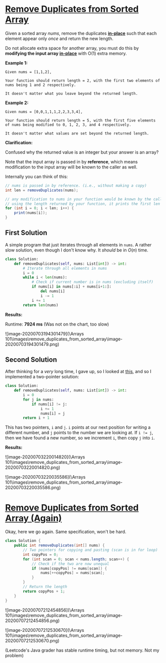 # [Remove Duplicates from Sorted Array](https://leetcode.com/explore/learn/card/fun-with-arrays/526/deleting-items-from-an-array/3248/)

Given a sorted array *nums*, remove the duplicates [**in-place**](https://en.wikipedia.org/wiki/In-place_algorithm) such that each element appear only *once* and return the new length.

Do not allocate extra space for another array, you must do this by **modifying the input array [in-place](https://en.wikipedia.org/wiki/In-place_algorithm)** with O(1) extra memory.

**Example 1:**

```
Given nums = [1,1,2],

Your function should return length = 2, with the first two elements of nums being 1 and 2 respectively.

It doesn't matter what you leave beyond the returned length.
```

**Example 2:**

```
Given nums = [0,0,1,1,1,2,2,3,3,4],

Your function should return length = 5, with the first five elements of nums being modified to 0, 1, 2, 3, and 4 respectively.

It doesn't matter what values are set beyond the returned length.
```

**Clarification:**

Confused why the returned value is an integer but your answer is an array?

Note that the input array is passed in by **reference**, which means modification to the input array will be known to the caller as well.

Internally you can think of this:

```java
// nums is passed in by reference. (i.e., without making a copy)
int len = removeDuplicates(nums);

// any modification to nums in your function would be known by the caller.
// using the length returned by your function, it prints the first len elements.
for (int i = 0; i < len; i++) {
    print(nums[i]);
}
```

## First Solution

A simple program that just iterates through all elements in `nums`. A rather slow solution, even though I don't know why. It *should* be in $O(n)$ time.

```python
class Solution:
    def removeDuplicates(self, nums: List[int]) -> int:
        # Iterate through all elements in nums
        i = 0
        while i < len(nums):
            # Check if current number is in nums (excluding itself)
            if nums[i] in nums[:i] + nums[i+1:]:
                del nums[i]
                i -= 1
            i += 1
        return len(nums)
```

**Results:**

Runtime: **7924 ms** (Was not on the chart, too slow)

![image-20200703194301479](\Arrays 101\images\remove_duplicates_from_sorted_array\image-20200703194301479.png)

## Second Solution

After thinking for a *very* long time, I gave up, so I looked at [this](https://github.com/azl397985856/leetcode/blob/master/problems/26.remove-duplicates-from-sorted-array.md), and so I implemented a two-pointer solution:

```python
class Solution:
    def removeDuplicates(self, nums: List[int]) -> int:
        i = 0
        for j in nums:
            if nums[i] != j:
                i += 1
                nums[i] = j
        return i + 1
```

This has two pointers, `i` and `j`. `i` points at our next position for writing a different number, and `j` points to the number we are looking at. If `i != j`, then we have found a new number, so we increment `i`, then copy `j` into `i`.

**Results:**

![image-20200703220014820](\Arrays 101\images\remove_duplicates_from_sorted_array\image-20200703220014820.png)

![image-20200703220035586](\Arrays 101\images\remove_duplicates_from_sorted_array\image-20200703220035586.png)

# [Remove Duplicates from Sorted Array (Again)](https://leetcode.com/explore/learn/card/fun-with-arrays/511/in-place-operations/3258/)

Okay, here we go again. Same specification, won't be hard.

```java
class Solution {
    public int removeDuplicates(int[] nums) {
        // Two pointers for copying and pasting (scan is in for loop)
        int copyPos = 0;
        for (int scan = 0; scan < nums.length; scan++) {
            // Check if the two are now unequal
            if (nums[copyPos] != nums[scan]) {
                nums[++copyPos] = nums[scan];
            }
        }
        // Return the length
        return copyPos + 1;
    }
}
```

![image-20200707212454856](\Arrays 101\images\remove_duplicates_from_sorted_array\image-20200707212454856.png)

![image-20200707212530670](\Arrays 101\images\remove_duplicates_from_sorted_array\image-20200707212530670.png)

(Leetcode's Java grader has stable runtime timing, but not memory. Not my problem)